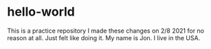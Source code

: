 # hello-world
This is a practice repository
I made these changes on 2/8 2021 for no reason at all.  Just felt like doing it.
My name is Jon.  I live in the USA.

